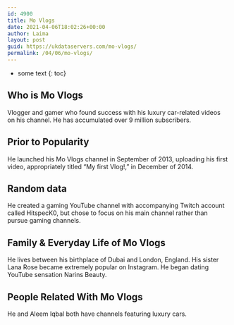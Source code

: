 ```yaml
---
id: 4900
title: Mo Vlogs
date: 2021-04-06T18:02:26+00:00
author: Laima
layout: post
guid: https://ukdataservers.com/mo-vlogs/
permalink: /04/06/mo-vlogs/
---
```


* some text
{: toc}


## Who is Mo Vlogs
                  
                  
                  
Vlogger and gamer who found success with his luxury car-related videos on his channel. He has accumulated over 9 million subscribers.
                  
              
            
              
            
                
                
                
## Prior to Popularity
                  
                  
                  
He launched his Mo Vlogs channel in September of 2013, uploading his first video, appropriately titled &#8220;My first Vlog!,&#8221; in December of 2014.
                  
              
            
              
            
                
                
                
## Random data
                  
                  
                  
He created a gaming YouTube channel with accompanying Twitch account called HitspecK0, but chose to focus on his main channel rather than pursue gaming channels.
                  
              
            
              
            
                
                
                
## Family & Everyday Life of Mo Vlogs
                  
                  
                  
He lives between his birthplace of Dubai and London, England. His sister Lana Rose became extremely popular on Instagram. He began dating YouTube sensation Narins Beauty.
                  
              
            
              
            
                
                
                
## People Related With Mo Vlogs
                  
                  
                  
He and Aleem Iqbal both have channels featuring luxury cars.
                  
              
            
              
            
                
              
            
              
              
            
            
              
            
          
          
          